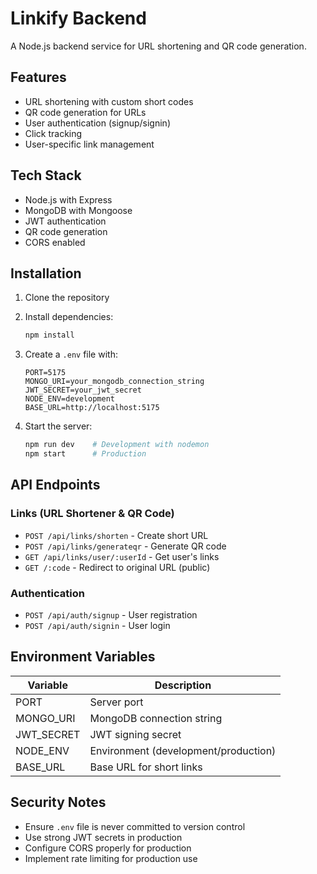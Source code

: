 # Linkify Backend

A Node.js backend service for URL shortening and QR code generation.

## Features

- URL shortening with custom short codes
- QR code generation for URLs
- User authentication (signup/signin)
- Click tracking
- User-specific link management

## Tech Stack

- Node.js with Express
- MongoDB with Mongoose
- JWT authentication
- QR code generation
- CORS enabled

## Installation

1. Clone the repository
2. Install dependencies:
   ```bash
   npm install
   ```

3. Create a `.env` file with:
   ```
   PORT=5175
   MONGO_URI=your_mongodb_connection_string
   JWT_SECRET=your_jwt_secret
   NODE_ENV=development
   BASE_URL=http://localhost:5175
   ```

4. Start the server:
   ```bash
   npm run dev    # Development with nodemon
   npm start      # Production
   ```

## API Endpoints

### Links (URL Shortener & QR Code)
- `POST /api/links/shorten` - Create short URL
- `POST /api/links/generateqr` - Generate QR code
- `GET /api/links/user/:userId` - Get user's links
- `GET /:code` - Redirect to original URL (public)

### Authentication
- `POST /api/auth/signup` - User registration
- `POST /api/auth/signin` - User login

## Environment Variables

| Variable | Description |
|----------|-------------|
| PORT | Server port |
| MONGO_URI | MongoDB connection string |
| JWT_SECRET | JWT signing secret |
| NODE_ENV | Environment (development/production) |
| BASE_URL | Base URL for short links |

## Security Notes

- Ensure `.env` file is never committed to version control
- Use strong JWT secrets in production
- Configure CORS properly for production
- Implement rate limiting for production use